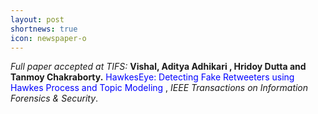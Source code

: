 ```yaml
---
layout: post
shortnews: true
icon: newspaper-o
---
```

<i>Full paper accepted at TIFS:</i> <b>Vishal, Aditya Adhikari , Hridoy Dutta and Tanmoy Chakraborty.</b> <font color="blue">HawkesEye: Detecting Fake Retweeters using Hawkes Process and Topic Modeling
</font>, <i>IEEE Transactions on Information Forensics & Security</i>.